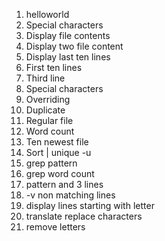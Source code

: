 1. helloworld
2. Special characters
3. Display file contents
4. Display two file content
5. Display last ten lines
6. First ten lines
7. Third line
8. Special characters
9. Overriding
10. Duplicate
11. Regular file
12. Word count
13. Ten newest file
14. Sort | unique -u
15. grep pattern
16. grep word count
17. pattern and 3 lines
18. -v non matching lines
19. display lines starting with letter
20. translate replace characters
21. remove letters
